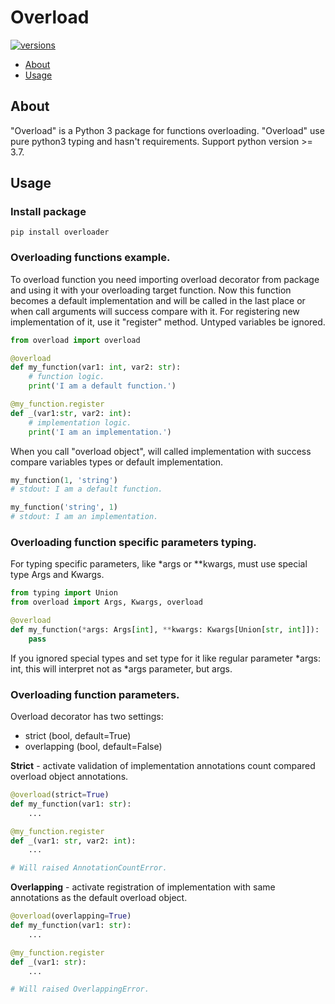 # Overload
[![versions](https://img.shields.io/badge/python-3.7%2F3.8%2F3.9-green)](https://github.com/diarts/overload)

- [About](#about)
- [Usage](#usage)

## About
"Overload" is a Python 3 package for functions overloading.
"Overload" use pure python3 typing and hasn't requirements.
Support python version >= 3.7.

## Usage
### Install package
```
pip install overloader
```

### Overloading functions example.
To overload function you need importing overload decorator from package 
and using it with your overloading target function. Now this function becomes 
a default implementation and will be called in the last place or when call 
arguments will success compare with it.
For registering new implementation of it, use it "register" method.
Untyped variables be ignored.
```python
from overload import overload

@overload
def my_function(var1: int, var2: str):
    # function logic.
    print('I am a default function.')

@my_function.register
def _(var1:str, var2: int):
    # implementation logic.
    print('I am an implementation.')

```
When you call "overload object", will called implementation with success 
compare variables types or default implementation.
```python
my_function(1, 'string')
# stdout: I am a default function.

my_function('string', 1)
# stdout: I am an implementation.
```

### Overloading function specific parameters typing.
For typing specific parameters, like *args or **kwargs, must use special type
Args and Kwargs.

```python
from typing import Union
from overload import Args, Kwargs, overload

@overload
def my_function(*args: Args[int], **kwargs: Kwargs[Union[str, int]]):
    pass
```
If you ignored special types and set type for it like regular parameter
*args: int, this will interpret not as *args parameter, but args. 

### Overloading function parameters.
Overload decorator has two settings:
- strict (bool, default=True)
- overlapping (bool, default=False)

<b>Strict</b> - activate validation of implementation annotations count 
compared overload object annotations.
```python
@overload(strict=True)
def my_function(var1: str):
    ...

@my_function.register
def _(var1: str, var2: int):
    ...

# Will raised AnnotationCountError.
```
<b>Overlapping</b> - activate registration of implementation with 
same annotations as the default overload object.
```python
@overload(overlapping=True)
def my_function(var1: str):
    ...

@my_function.register
def _(var1: str):
    ...

# Will raised OverlappingError.
```